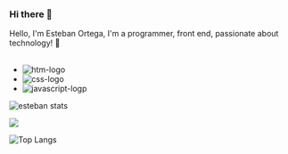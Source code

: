 ### Hi there 👋


Hello, I'm Esteban Ortega, I'm a programmer, front end, passionate about technology! :bookmark_tabs:
  <br>
  <br>
- <img src="https://img.shields.io/badge/HTML5-E34F26?style=for-the-badge&logo=html5&logoColor=white" alt=htm-logo />

- <img src="https://img.shields.io/badge/CSS3-1572B6?style=for-the-badge&logo=css3&logoColor=white" alt=css-logo />

- <img src="https://img.shields.io/badge/JavaScript-F7DF1E?style=for-the-badge&logo=javascript&logoColor=black" alt=javascript-logp />

![esteban stats](https://github-readme-stats.vercel.app/api?username=estebanortega)

![](https://komarev.com/ghpvc/?username=your-github-username)

![Top Langs](https://github-readme-stats.vercel.app/api/top-langs/?username=anuraghazra&size_weight=0.5&count_weight=0.5)

